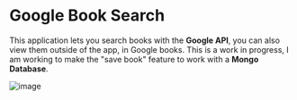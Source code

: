 # Google Book Search

This application lets you search books with the **Google API**, you can also view them outside of the app, in Google books. This is a work in progress, I am working to make the "save book" feature to work with a **Mongo Database**.

![image](https://user-images.githubusercontent.com/51178572/70821764-e95baf80-1da9-11ea-833e-632fed5b4258.png)

